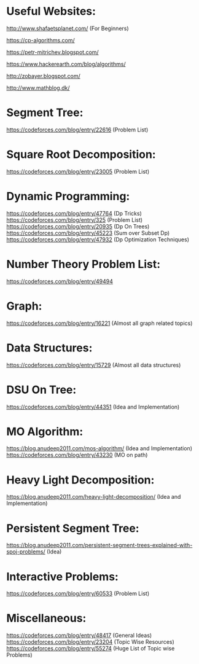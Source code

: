 

# Useful Websites:

http://www.shafaetsplanet.com/ (For Beginners)

https://cp-algorithms.com/  

https://petr-mitrichev.blogspot.com/ 

https://www.hackerearth.com/blog/algorithms/ 

http://zobayer.blogspot.com/ 

http://www.mathblog.dk/

# Segment Tree: 
https://codeforces.com/blog/entry/22616 (Problem List)

# Square Root Decomposition: 
https://codeforces.com/blog/entry/23005 (Problem List)

# Dynamic Programming:
https://codeforces.com/blog/entry/47764 (Dp Tricks)
https://codeforces.com/blog/entry/325 (Problem List)
https://codeforces.com/blog/entry/20935 (Dp On Trees)
https://codeforces.com/blog/entry/45223 (Sum over Subset Dp)
https://codeforces.com/blog/entry/47932 (Dp Optimization Techniques)

# Number Theory Problem List:
https://codeforces.com/blog/entry/49494 

# Graph: 
https://codeforces.com/blog/entry/16221 (Almost all graph related topics)

# Data Structures:
https://codeforces.com/blog/entry/15729 (Almost all data structures)

# DSU On Tree:
https://codeforces.com/blog/entry/44351 (Idea and Implementation)

# MO Algorithm:
https://blog.anudeep2011.com/mos-algorithm/ (Idea and Implementation)
https://codeforces.com/blog/entry/43230 (MO on path)

# Heavy Light Decomposition:
https://blog.anudeep2011.com/heavy-light-decomposition/ (Idea and Implementation)


# Persistent Segment Tree:
https://blog.anudeep2011.com/persistent-segment-trees-explained-with-spoj-problems/  (Idea)

# Interactive Problems:
https://codeforces.com/blog/entry/60533 (Problem List)

# Miscellaneous:
https://codeforces.com/blog/entry/48417 (General Ideas)
https://codeforces.com/blog/entry/23204 (Topic Wise Resources)
https://codeforces.com/blog/entry/55274 (Huge List of Topic wise Problems)

